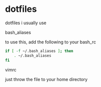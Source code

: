 # dotfiles
dotfiles i usually use

bash_aliases

to use this, add the following to your bash_rc
```bash
if [ -f ~/.bash_aliases ]; then
    . ~/.bash_aliases
fi
```

vimrc

just throw the file to your home directory
